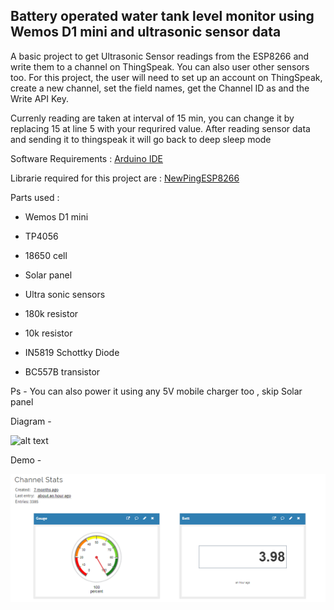 Battery operated water tank level monitor using Wemos D1 mini and ultrasonic sensor data
------






A basic project to get Ultrasonic Sensor readings from the ESP8266 and write them to a channel on ThingSpeak. You can also user other sensors too. For this project, the user will need to set up an account on ThingSpeak, create a new channel, set the field names, get the Channel ID as and the Write API Key.

Currenly reading are taken at interval of 15 min, you can change it by replacing 15 at line 5 with your requrired value. After reading sensor data and sending it to thingspeak it will go back to deep sleep mode

Software Requirements :
[Arduino IDE](https://www.arduino.cc/en/main/software)



Librarie required for this project are :
[NewPingESP8266](https://github.com/jshaw/NewPingESP8266)

Parts used :

* Wemos D1 mini

* TP4056

* 18650 cell

* Solar panel

* Ultra sonic sensors

* 180k resistor

* 10k resistor

* IN5819 Schottky Diode

* BC557B transistor

Ps - You can also power it using any 5V mobile charger too , skip Solar panel

Diagram -

![alt text][logo]

[logo]: https://raw.githubusercontent.com/mahipat99/water-tank-monitor-thingspeak/master/img/water%20tank_final.png "water tank level monitor thingspeak"

Demo - 

![alt text](https://raw.githubusercontent.com/mahipat99/water-tank-level-monitor-thingspeak/master/img/thingspeak.PNG "water level and battery percentage")


